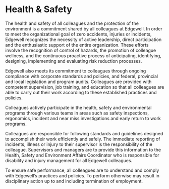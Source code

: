 # Health & Safety

The health and safety of all colleagues and the protection of the environment is a commitment shared by all colleagues at Edgewell. In order to meet the organizational goal of zero accidents, injuries or incidents, Edgewell recognizes the necessity of active leadership, direct participation and the enthusiastic support of the entire organization. These efforts involve the recognition of control of hazards, the promotion of colleague wellness, and the continuous proactive process of anticipating, identifying, designing, implementing and evaluating risk reduction processes.

Edgewell also meets its commitment to colleagues through ongoing compliance with corporate standards and policies, and federal, provincial and local legislation and program audits. Colleagues are provided with competent supervision, job training, and education so that all colleagues are able to carry out their work according to these established practices and policies.

Colleagues actively participate in the health, safety and environmental programs through various teams in areas such as safety inspections, ergonomics, incident and near miss investigations and early return to work programs.

Colleagues are responsible for following standards and guidelines designed to accomplish their work efficiently and safely. The immediate reporting of incidents, illness or injury to their supervisor is the responsibility of the colleague. Supervisors and managers are to provide this information to the Health, Safety and Environment Affairs Coordinator who is responsible for disability and injury management for all Edgewell colleagues.

To ensure safe performance, all colleagues are to understand and comply with Edgewell’s practices and policies. To perform otherwise may result in disciplinary action up to and including termination of employment.

